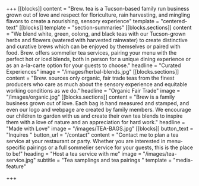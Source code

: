 +++
[[blocks]]
content = "Brew. tea is a Tucson-based family run business grown out of love and respect for floriculture, rain harvesting, and mingling flavors to create a nourishing, sensory experience"
template = "centered-text"
[[blocks]]
template = "section-summaries"
[[blocks.sections]]
content = "We blend white, green, oolong, and black teas with our Tucson-grown herbs and flowers (watered with harvested rainwater) to create distinctive and curative brews which can be enjoyed by themselves or paired with food. Brew. offers sommelier tea services, pairing your menu with the perfect hot or iced blends, both in person for a unique dining experience or as an a-la-carte option for your guests to choose."
headline = "Curated Experiences"
image = "/images/herbal-blends.jpg"
[[blocks.sections]]
content = "Brew. sources only organic, fair trade teas from the finest producers who care as much about the sensory experience and equitable working conditions as we do."
headline = "Organic Fair Trade"
image = "/images/organic.jpg"
[[blocks.sections]]
content = "Brew is a family business grown out of love. Each bag is hand measured and stamped, and even our logo and webpage are created by family members. We encourage our children to garden with us and create their own tea blends to inspire them with a love of nature and an appreciation for hard work."
headline = "Made with Love"
image = "/images/TEA-BAGS.jpg"
[[blocks]]
button_text = "Inquires "
button_url = "/contact"
content = "Contact me to plan a tea service at your restaurant or party. Whether you are interested in menu-specific pairings or a full sommelier service for your guests, this is the place to be!"
heading = "Host a tea service with me"
image = "/images/tea-service.jpg"
subtitle = "Tea samplings and tea pairings "
template = "media-feature"

+++

